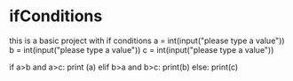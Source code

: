 # ifConditions
this is a basic project with if conditions 
a = int(input("please type a value"))
b = int(input("please type a value"))
c = int(input("please type a value"))

if a>b and a>c:
    print (a)
elif b>a and b>c:
    print(b)
else:
    print(c)
